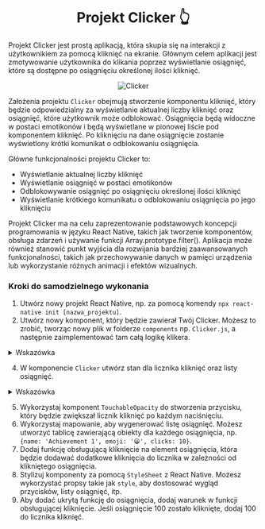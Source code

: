 <div align="center">
  
# Projekt Clicker 👆

</div>
  
Projekt Clicker jest prostą aplikacją, która skupia się na interakcji z użytkownikiem za pomocą kliknięć na ekranie. Głównym celem aplikacji jest zmotywowanie użytkownika do klikania poprzez wyświetlanie osiągnięć, które są dostępne po osiągnięciu określonej ilości kliknięć.

<div align="center">

![Clicker](https://github.com/TEB-DK/Aplikacje_mobilne/assets/125214141/aa327e81-c406-472a-9050-a8dd44c84a87)

</div>

Założenia projektu ``Clicker`` obejmują stworzenie komponentu kliknięć, który będzie odpowiedzialny za wyświetlanie aktualnej liczby kliknięć oraz osiągnięć, które użytkownik może odblokować. Osiągnięcia będą widoczne w postaci emotikonów i będą wyświetlane w pionowej liście pod komponentem kliknięć. Po kliknięciu na dane osiągnięcie zostanie wyświetlony krótki komunikat o odblokowaniu osiągnięcia.

Główne funkcjonalności projektu Clicker to:
- Wyświetlanie aktualnej liczby kliknięć
- Wyświetlanie osiągnięć w postaci emotikonów
- Odblokowywanie osiągnięć po osiągnięciu określonej ilości kliknięć
- Wyświetlanie krótkiego komunikatu o odblokowaniu osiągnięcia po jego kliknięciu

Projekt Clicker ma na celu zaprezentowanie podstawowych koncepcji programowania w języku React Native, takich jak tworzenie komponentów, obsługa zdarzeń i używanie funkcji Array.prototype.filter(). Aplikacja może również stanowić punkt wyjścia dla rozwijania bardziej zaawansowanych funkcjonalności, takich jak przechowywanie danych w pamięci urządzenia lub wykorzystanie różnych animacji i efektów wizualnych.

### Kroki do samodzielnego wykonania

1. Utwórz nowy projekt React Native, np. za pomocą komendy `npx react-native init [nazwa_projektu]`.
2. Utwórz nowy komponent, który będzie zawierał Twój Clicker. Możesz to zrobić, tworząc nowy plik w folderze `components` np. `Clicker.js`, a następnie zaimplementować tam całą logikę klikera.

<details>
<summary>Wskazówka</summary>
  
  Aby utworzyć nowy komponent, który będzie zawierał Twój kliker, wykonaj następujące kroki:

  - Utwórz nowy plik w folderze `components`, np. `Clicker.js`. Możesz to zrobić w swoim edytorze kodu lub w terminalu za pomocą komendy `touch components/Clicker.js`.

  - Otwórz plik `Clicker.js` w swoim edytorze kodu i dodaj import Reacta na początku pliku:

```jsx
import React from 'react';
```

  - Dodaj deklarację nowego komponentu `Clicker`, który zwróci tekst "Clicker" na ekranie:

```jsx
const Clicker = () => {
  return <Text>Clicker</Text>;
};
```

   - Zaimportuj komponent `Text` z React Native, dodając na górze pliku:

```jsx
import { Text } from 'react-native';
```

  - Wyeksportuj komponent `Clicker`, dodając na końcu pliku:

```jsx
export default Clicker;
```

Teraz możesz zaimportować komponent `Clicker` do innego pliku i umieścić go w swoim interfejsie użytkownika. W następnych krokach zaimplementujemy logikę klikera w tym komponencie.
  
</details>

4. W komponencie `Clicker` utwórz stan dla licznika kliknięć oraz listy osiągnięć.

<details>
<summary>Wskazówka</summary>

  W tym chodzi o utworzenie stanu dla licznika kliknięć oraz listy osiągnięć w komponencie `Clicker`. Stan możemy utworzyć przy użyciu hooka `useState`. 

Do utworzenia stanu licznika kliknięć możemy użyć następującego kodu:

```jsx
const [clicks, setClicks] = useState(0);
```

Powyższy kod tworzy zmienną `clicks`, która przechowuje aktualną wartość licznika kliknięć, oraz funkcję `setClicks`, która pozwala nam zmienić wartość tej zmiennej. Wartość początkowa licznika to `0`.

Do utworzenia stanu listy osiągnięć możemy użyć następującego kodu:

```jsx
const [achievements, setAchievements] = useState([
  {name: 'Achievement 1', emoji: '😀', clicks: 10},
  {name: 'Achievement 2', emoji: '🤩', clicks: 20},
  {name: 'Achievement 3', emoji: '🎉', clicks: 50},
]);
```

Kod tworzy zmienną `achievements`, która przechowuje aktualną listę osiągnięć, oraz funkcję `setAchievements`, która pozwala nam zmienić zawartość tej listy. Wartość początkowa listy to trzy osiągnięcia zdefiniowane w postaci obiektów. Każde osiągnięcie ma nazwę, emoji oraz liczbę kliknięć potrzebną do zdobycia osiągnięcia. Możemy oczywiście zmienić te wartości, dodawać nowe osiągnięcia itp.

</details>

5. Wykorzystaj komponent `TouchableOpacity` do stworzenia przycisku, który będzie zwiększał licznik kliknięć po każdym naciśnięciu.
6. Wykorzystaj mapowanie, aby wygenerować listę osiągnięć. Możesz utworzyć tablicę zawierającą obiekty dla każdego osiągnięcia, np. `{name: 'Achievement 1', emoji: '😀', clicks: 10}`.
7. Dodaj funkcję obsługującą kliknięcie na element osiągnięcia, która będzie dodawać dodatkowe kliknięcia do licznika w zależności od klikniętego osiągnięcia.
8. Stylizuj komponenty za pomocą `StyleSheet` z React Native. Możesz wykorzystać propsy takie jak `style`, aby dostosować wygląd przycisków, listy osiągnięć, itp.
9. Aby dodać ukrytą funkcję do osiągnięcia, dodaj warunek w funkcji obsługującej kliknięcie. Jeśli osiągnięcie 100 zostało kliknięte, dodaj 100 do licznika kliknięć.

